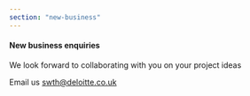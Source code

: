 ```yaml
---
section: "new-business"
---
```


#### New business enquiries

We look forward to collaborating with you on your project ideas

Email us [swth@deloitte.co.uk](mailto:swth@deloitte.co.uk)